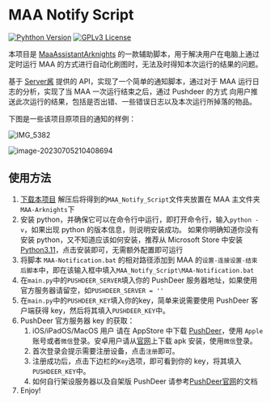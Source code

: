 # MAA Notify Script

[![Pyhthon Version](https://img.shields.io/badge/python-3.11-blue)](https://www.python.org/downloads/release/python-370/)
[![GPLv3 License](https://img.shields.io/github/license/hcy2206/FIRMS_Data_Visualization)](https://opensource.org/licenses/GPL-3.0)

本项目是 [MaaAssistantArknights](https://maa.plus) 的一款辅助脚本，用于解决用户在电脑上通过定时运行 MAA 的方式进行自动化刷图时，无法及时得知本次运行的结果的问题。

基于 [Server酱](https://sct.ftqq.com/sendkey) 提供的 API，实现了一个简单的通知脚本，通过对于 MAA 运行日志的分析，实现了当 MAA 一次运行结束之后，通过 Pushdeer 的方式 向用户推送此次运行的结果，包括是否出错、一些错误日志以及本次运行所掉落的物品。

下图是一些该项目原项目的通知的样例：

![IMG_5382](https://markdown-tuchuang-hcy2206.oss-cn-shanghai.aliyuncs.com/img/202307011605689.jpg)

![image-20230705210408694](https://markdown-tuchuang-hcy2206.oss-cn-shanghai.aliyuncs.com/img/202307052104175.png)

## 使用方法

1. [下载本项目](https://github.com/hcy2206/MAA_Notify_Script/releases/download/v3.1.0/MAA_Notify_Script.zip) 解压后将得到的`MAA_Notify_Script`文件夹放置在 MAA 主文件夹`MAA-Arknights`下
2. 安装 python，并确保它可以在命令行中运行，即打开命令行，输入`python -v`，如果出现 python 的版本信息，则说明安装成功。 如果你明确知道你没有安装 python，又不知道应该如何安装，推荐从 Microsoft Store 中安装 [Python3.11](https://www.microsoft.com/store/productId/9NRWMJP3717K)，点击安装即可，无需额外配置即可运行
5. 将脚本 `MAA-Notification.bat` 的相对路径添加到 MAA 的`设置-连接设置-结束后脚本`中，即在该输入框中填入`MAA_Notify_Script\MAA-Notification.bat`
8. 在`main.py`中的`PUSHDEER_SERVER`填入你的 PushDeer 服务器地址，如果使用官方服务器请留空，如`PUSHDEER_SERVER = ''`
9. 在`main.py`中的`PUSHDEER_KEY`填入你的key，简单来说需要使用 PushDeer 客户端获得 key，然后将其填入`PUSHDEER_KEY`中。
10. PushDeer 官方服务器 key 的获取：
    1. iOS/iPadOS/MacOS 用户 请在 AppStore 中下载 [PushDeer](https://apps.apple.com/cn/app/pushdeer/id1596771139)，使用 `Apple` 账号或者`微信`登录。安卓用户请从[官网](http://pushdeer.com)上下载 apk 安装，使用`微信`登录。
    2. 首次登录会提示需要注册设备，点击`注册`即可。
    3. 注册成功后，点击下边栏的`Key`选项，即可看到你的 key，将其填入`PUSHDEER_KEY`中。
    3. 如何自行架设服务器以及自架版 PushDeer 请参考[PushDeer官网](http://pushdeer.com)的文档
10. Enjoy!
